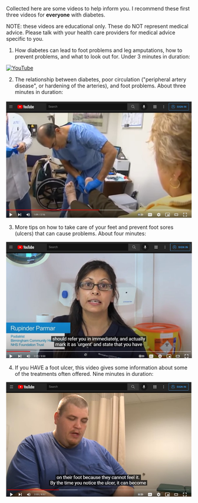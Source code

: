Collected here are some videos to help inform you. I recommend these first three videos for <b>everyone</b> with diabetes</b>. 

NOTE: these videos are educational only. These do NOT represent medical advice. Please talk with your health care providers for medical advice specific to you.


1. How diabetes can lead to foot problems and leg amputations, how to prevent problems, and what to look out for. Under 3 minutes in duration:
<p>
  <a href="https://www.youtube.com/watch?v=IQy6E5aVUzo" title="Diabetic Foot Ulcer 101">
    <img src="/assets/YouTubePatientEducationUMichigan.jpg" alt="YouTube" />
  </a>
</p>

2. The relationship between diabetes, poor circulation ("peripheral artery disease", or hardening of the arteries), and foot problems. About three minutes in duration:
<p>
  <a href="https://www.youtube.com/watch?v=Qlf3D-sfaBo" title="Must-Know Foot Care Tips">
    <img src="/assets/PatientEducationAPMA.jpg" alt="YouTube" />
  </a>
</p>

3. More tips on how to take care of your feet and prevent foot sores (ulcers) that can cause problems. About four minutes:
<p>
  <a href="https://www.youtube.com/watch?v=sGnjxc18BC4" title="Foot care for people with diabetes – What happens if you develop a diabetic foot problem">
    <img src="/assets/PatientEducationNHS.jpg" alt="YouTube" />
  </a>
</p>


4. If you HAVE a foot ulcer, this video gives some information about some of the treatments often offered. Nine minutes in duration:
<p>
  <a href="https://www.youtube.com/watch?v=XRolebcoL2g" title="CLEAR - A Patient's Guide to Understanding Offloading Diabetic Foot Ulcer">
    <img src="/assets/PatientEducationRosalind.jpg" alt="YouTube" />
  </a>
</p>
